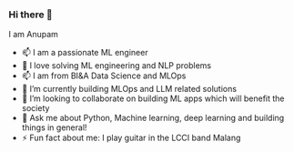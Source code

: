 ### Hi there 👋

I am Anupam

- 📫 I am a passionate ML engineer
- 🔭 I love solving ML engineering and NLP problems
- 📫 I am from BI&A Data Science and MLOps
- 🌱 I’m currently building MLOps and LLM related solutions
- 👯 I’m looking to collaborate on building ML apps which will benefit the society
- 💬 Ask me about Python, Machine learning, deep learning and building things in general!
- ⚡ Fun fact about me: I play guitar in the LCCI band Malang
